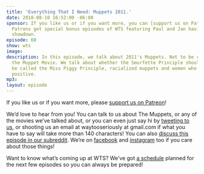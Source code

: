 ```yaml
---
title: 'Everything That I Need: Muppets 2011.'
date: 2018-08-10 16:52:00 -06:00
sponsor: If you like us or if you want more, you can [support us on Patreon](https://www.patreon.com/clockworkscast)!
  Patrons get special bonus episodes of WTS featuring Paul and Jan having a trivia
  showdown.
episode: 60
show: wts
image: 
description: In this episode, we talk about 2011's Muppets. Not to be confused with
  the Muppet Movie. We talk about whether the Smurfette Principle should actually
  be called the Miss Piggy Principle, racialized muppets and women who are relentlessly
  positive.
mp3: 
layout: episode
---
```


If you like us or if you want more, please [support us on Patreon](https://www.patreon.com/clockworkscast)!

We’d love to hear from you! You can talk to us about The Muppets, or any of the movies we’ve talked about, or you can even just say hi by [tweeting to us](http://www.twitter.com/wtscast), or shooting us an email at waytooseriously at gmail.com if what you have to say will take more than 140 characters! You can also [discuss this episode in our subreddit](https://www.reddit.com/r/Goodstuff_fm/). We’re on [facebook](http://facebook.com/clockworkscast) and [instagram](https://www.instagram.com/clockworkscast) too if you care about those things!

Want to know what’s coming up at WTS? We’ve got [a schedule](https://docs.google.com/document/d/1f6fvTgbzQOCUD_potL6mWClmSC3D2cOBgKz36OwSC68) planned for the next few episodes so you can always be prepared!
